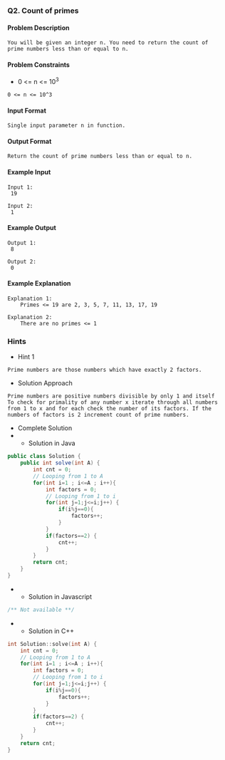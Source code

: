 ### Q2. Count of primes
#### Problem Description
```text
You will be given an integer n. You need to return the count of 
prime numbers less than or equal to n.
```
#### Problem Constraints
* <p>0 &lt;= n &lt;= 10<sup>3</sup></p>
```text
0 <= n <= 10^3
```
#### Input Format
```text
Single input parameter n in function.
```
#### Output Format
```text
Return the count of prime numbers less than or equal to n.
```
#### Example Input
```text
Input 1: 
 19

Input 2: 
 1
```
#### Example Output
```text
Output 1: 
 8

Output 2: 
 0
```
#### Example Explanation
```text
Explanation 1: 
    Primes <= 19 are 2, 3, 5, 7, 11, 13, 17, 19

Explanation 2: 
    There are no primes <= 1
```
### Hints
* Hint 1
```text
Prime numbers are those numbers which have exactly 2 factors.
```
* Solution Approach
```text
Prime numbers are positive numbers divisible by only 1 and itself
To check for primality of any number x iterate through all numbers 
from 1 to x and for each check the number of its factors. If the 
numbers of factors is 2 increment count of prime numbers.
```
* Complete Solution
* * Solution in Java
```java
public class Solution {
    public int solve(int A) {
        int cnt = 0;
        // Looping from 1 to A
        for(int i=1 ; i<=A ; i++){
            int factors = 0;
            // Looping from 1 to i
            for(int j=1;j<=i;j++) {
                if(i%j==0){
                    factors++;
                }
            }
            if(factors==2) {
                cnt++;
            }
        }
        return cnt;
    }
}
```
* * Solution in Javascript
```javascript
/** Not available **/
```
* * Solution in C++
```cpp
int Solution::solve(int A) {
    int cnt = 0;
    // Looping from 1 to A
    for(int i=1 ; i<=A ; i++){
        int factors = 0;
        // Looping from 1 to i
        for(int j=1;j<=i;j++) {
            if(i%j==0){
                factors++;
            }
        }
        if(factors==2) {
            cnt++;
        }
    }
    return cnt;
}
```

